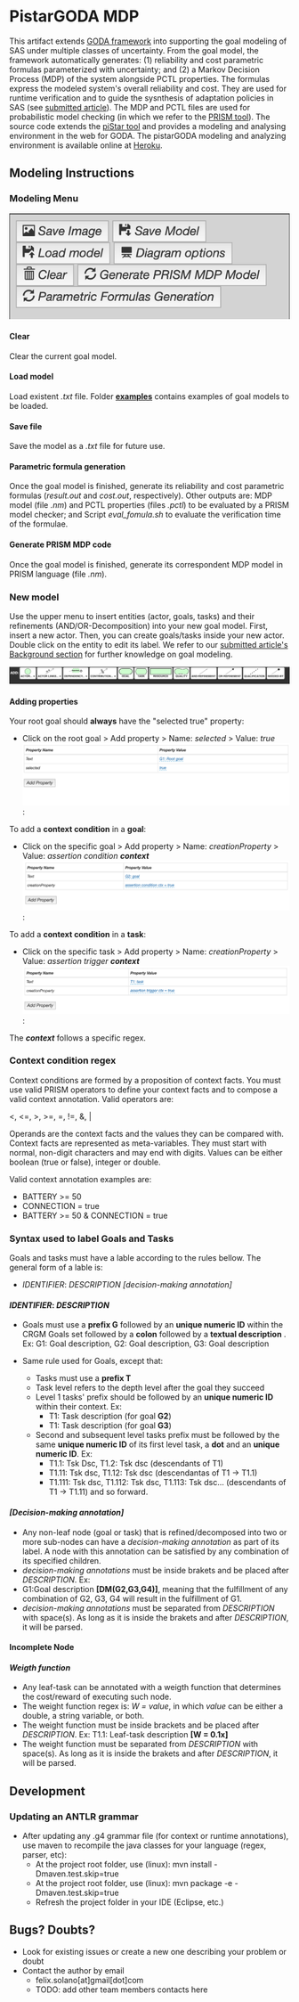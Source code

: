 # PistarGODA MDP
This artifact extends [GODA framework](https://github.com/lesunb/CRGMToPRISM/) into supporting the goal modeling of SAS under multiple classes of uncertainty. From the goal model, the framework automatically generates: (1) reliability and cost parametric formulas parameterized with uncertainty; and (2) a Markov Decision Process (MDP) of the system alongside PCTL properties. The formulas express the modeled system's overall reliability and cost. They are used for runtime verification and to guide the sysnthesis of adaptation policies in SAS (see [submitted article](docs/Taming+Uncertainty+in+the+Assurance+Process+of+Self-Adaptive+Systems+a+Goal-Oriented+Approach.pdf)). The MDP and PCTL files are used for probabilistic model checking (in which we refer to the [PRISM tool](http://www.prismmodelchecker.org)). The source code extends the [piStar tool](http://www.cin.ufpe.br/%7Ejhcp/pistar/#) and provides a modeling and analysing environment in the web for GODA. The pistarGODA modeling and analyzing environment is available online at [Heroku](https://seams2019.herokuapp.com/).

## Modeling Instructions

### Modeling Menu
![Modeling Menu](docs/images/Menu.png)

#### Clear
Clear the current goal model.

#### Load model
Load existent *.txt* file. Folder [**examples**](docs/examples/) contains examples of goal models to be loaded.

#### Save file
Save the model as a *.txt* file for future use.

#### Parametric formula generation
Once the goal model is finished, generate its reliability and cost parametric formulas (*result.out* and *cost.out*, respectively). Other outputs are: MDP model (file *.nm*) and PCTL properties (files *.pctl*) to be evaluated by a PRISM model checker; and Script *eval_fomula.sh* to evaluate the verification time of the formulae.

#### Generate PRISM MDP code
Once the goal model is finished, generate its correspondent MDP model in PRISM language (file *.nm*).

### New model 
Use the upper menu to insert entities (actor, goals, tasks) and their refinements (AND/OR-Decomposition) into your new goal model. First, insert a new actor. Then, you can create goals/tasks inside your new actor. Double click on the entity to edit its label. We refer to our [submitted article's Background section](docs/Taming+Uncertainty+in+the+Assurance+Process+of+Self-Adaptive+Systems+a+Goal-Oriented+Approach.pdf) for further knowledge on goal modeling.

![upper menu](docs/images/UpperMenu.png)

#### Adding properties

Your root goal should **always** have the "selected true" property:
* Click on the root goal > Add property > Name: *selected* > Value: *true*
![selectedProperty](docs/images/SelectedProperty.png):

To add a **context condition** in a **goal**:
* Click on the specific goal > Add property > Name: *creationProperty* > Value: *assertion condition **context***
![goal](docs/images/ContextGoal.png):

To add a **context condition** in a **task**:
* Click on the specific task > Add property > Name: *creationProperty* > Value: *assertion trigger **context***
![**task**](docs/images/ContextTask.png):

The ***context*** follows a specific regex.

### Context condition regex
Context conditions are formed by a proposition of context facts. You must use valid PRISM operators to define your context facts and to compose a valid context annotation. Valid operators are: 

<, <=, >, >=, =, !=, &, |

Operands are the context facts and the values they can be compared with. Context facts are represented as meta-variables. They must start with normal, non-digit characters and may end with digits. Values can be either boolean (true or false), integer or double. 

Valid context annotation examples are:

* BATTERY >= 50
* CONNECTION = true
* BATTERY >= 50 & CONNECTION = true

### Syntax used to label Goals and Tasks 

Goals and tasks must have a lable according to the rules bellow. The general form of a lable is:

* *IDENTIFIER*: *DESCRIPTION* *[decision-making annotation]*

#### *IDENTIFIER*: *DESCRIPTION*

* Goals must use a **prefix G** followed by an **unique numeric ID** within the CRGM Goals set followed by a **colon** followed by a **textual description** . Ex: G1: Goal description, G2: Goal description, G3: Goal description

* Same rule used for Goals, except that:
	* Tasks must use a **prefix T** 
	* Task level refers to the depth level after the goal they succeed
	* Level 1 tasks' prefix should be followed by an **unique numeric ID** within their context. Ex:
		* T1: Task description (for goal **G2**)
		* T1: Task description (for goal **G3**)
	* Second and subsequent level tasks prefix must be followed by the same **unique numeric ID** of its first level task, a **dot** and an **unique numeric ID**. Ex:
		* T1.1: Tsk Dsc, T1.2: Tsk dsc (descendants of T1)
		* T1.11: Tsk dsc, T1.12: Tsk dsc (descendantas of T1 -> T1.1) 
		* T1.111: Tsk dsc, T1.112: Tsk dsc, T1.113: Tsk dsc... (descendants of T1 -> T1.11) and so forward.

#### *[Decision-making annotation]*

* Any non-leaf node (goal or task) that is refined/decomposed into two or more sub-nodes can have a *decision-making annotation* as part of its label. A node with this annotation can be satisfied by any combination of its specified children.
* *decision-making annotations* must be inside brakets and be placed after *DESCRIPTION*. Ex:
* G1:Goal description **[DM(G2,G3,G4)]**, meaning that the fulfillment of any combination of G2, G3, G4 will result in the fulfillment of G1.
* *decision-making annotations* must be separated from *DESCRIPTION* with space(s). As long as it is inside the brakets and after *DESCRIPTION*, it will be parsed.

#### Incomplete Node

#### *Weigth function*

* Any leaf-task can be annotated with a weigth function that determines the cost/reward of executing such node.
* The weight function regex is: *W = value*, in which *value* can be either a double, a string variable, or both.
* The weight function must be inside brackets and be placed after *DESCRIPTION*. Ex: T1.1: Leaf-task description **[W = 0.1x]**
* The weight function must be separated from *DESCRIPTION* with space(s). As long as it is inside the brakets and after *DESCRIPTION*, it will be parsed.

## Development

### Updating an ANTLR grammar

* After updating any .g4 grammar file (for context or runtime annotations), use maven to recompile the java classes for your language (regex, parser, etc):
	* At the project root folder, use (linux): mvn install -Dmaven.test.skip=true
	* At the project root folder, use (linux): mvn package -e -Dmaven.test.skip=true
	* Refresh the project folder in your IDE (Eclipse, etc.)

## Bugs? Doubts?

* Look for existing issues or create a new one describing your problem or doubt
* Contact the author by email
	* felix.solano[at]gmail[dot]com
	* TODO: add other team members contacts here
